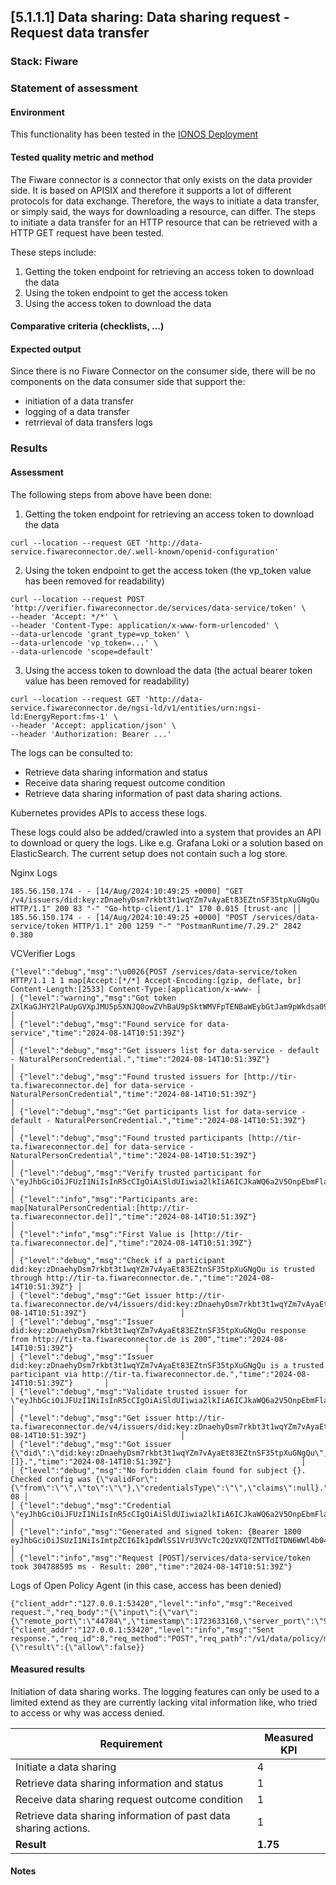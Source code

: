## [5.1.1.1] Data sharing: Data sharing request - Request data transfer
### Stack: Fiware

### Statement of assessment
#### Environment

This functionality has been tested in the [IONOS Deployment](/deployment/fiware/fiware_deployment.md)

#### Tested quality metric and method

The Fiware connector is a connector that only exists on the data provider side.
It  is based on APISIX and therefore it supports a lot of different protocols for data exchange.
Therefore, the ways to initiate a data transfer, or simply said, the ways for downloading a resource, can differ.
The steps to initiate a data transfer for an HTTP resource that can be retrieved with a HTTP GET request have been tested.

These steps include:

1. Getting the token endpoint for retrieving an access token to download the data
2. Using the token endpoint to get the access token
3. Using the access token to download the data

#### Comparative criteria (checklists, ...)

#### Expected output
Since there is no Fiware Connector on the consumer side, there will be no components on the data consumer side that support the:
- initiation of a data transfer
- logging of a data transfer
- retrrieval of data transfers logs

### Results

#### Assessment

The following steps from above have been done:
1. Getting the token endpoint for retrieving an access token to download the data
```
curl --location --request GET 'http://data-service.fiwareconnector.de/.well-known/openid-configuration'
```

2. Using the token endpoint to get the access token (the vp_token value has been removed for readability)
```
curl --location --request POST 'http://verifier.fiwareconnector.de/services/data-service/token' \
--header 'Accept: */*' \
--header 'Content-Type: application/x-www-form-urlencoded' \
--data-urlencode 'grant_type=vp_token' \
--data-urlencode 'vp_token=...' \
--data-urlencode 'scope=default'
```

3. Using the access token to download the data (the actual bearer token value has been removed for readability)
```
curl --location --request GET 'http://data-service.fiwareconnector.de/ngsi-ld/v1/entities/urn:ngsi-ld:EnergyReport:fms-1' \
--header 'Accept: application/json' \
--header 'Authorization: Bearer ...'
```

The logs can be consulted to:
- Retrieve data sharing information and status 
- Receive data sharing request outcome condition 
- Retrieve data sharing information of past data sharing actions.

Kubernetes provides APIs to access these logs.

These logs could also be added/crawled into a system that provides an API to download or query the logs. Like e.g. Grafana Loki or a solution based on ElasticSearch. The current setup does not contain such a log store.

Nginx Logs
```
185.56.150.174 - - [14/Aug/2024:10:49:25 +0000] "GET /v4/issuers/did:key:zDnaehyDsm7rkbt3t1wqYZm7vAyaEt83EZtnSF35tpXuGNgQu HTTP/1.1" 200 83 "-" "Go-http-client/1.1" 170 0.015 [trust-anc ││ 185.56.150.174 - - [14/Aug/2024:10:49:25 +0000] "POST /services/data-service/token HTTP/1.1" 200 1259 "-" "PostmanRuntime/7.29.2" 2842 0.380 
```

VCVerifier Logs
```
{"level":"debug","msg":"\u0026{POST /services/data-service/token HTTP/1.1 1 1 map[Accept:[*/*] Accept-Encoding:[gzip, deflate, br] Content-Length:[2533] Content-Type:[application/x-www- │
│ {"level":"warning","msg":"Got token ZXlKaGJHY2lPaUpGVXpJMU5pSXNJQ0owZVhBaU9pSktWMVFpTENBaWEybGtJam9pWkdsa09tdGxlVHA2Ukc1aFpXSkZWM0EyVjJkUlJXZE5lV3RyUTFSM1NHcDZZa1YyYlZGNmRFTkRiMmxSTlZBM │
│ {"level":"debug","msg":"Found service for data-service","time":"2024-08-14T10:51:39Z"}                                                                                                    │
│ {"level":"debug","msg":"Get issuers list for data-service - default - NaturalPersonCredential.","time":"2024-08-14T10:51:39Z"}                                                            │
│ {"level":"debug","msg":"Found trusted issuers for [http://tir-ta.fiwareconnector.de] for data-service - NaturalPersonCredential","time":"2024-08-14T10:51:39Z"}                               │
│ {"level":"debug","msg":"Get participants list for data-service - default - NaturalPersonCredential.","time":"2024-08-14T10:51:39Z"}                                                       │
│ {"level":"debug","msg":"Found trusted participants [http://tir-ta.fiwareconnector.de] for data-service - NaturalPersonCredential","time":"2024-08-14T10:51:39Z"}                              │
│ {"level":"debug","msg":"Verify trusted participant for \"eyJhbGciOiJFUzI1NiIsInR5cCIgOiAiSldUIiwia2lkIiA6ICJkaWQ6a2V5OnpEbmFlaHlEc203cmtidDN0MXdxWVptN3ZBeWFFdDgzRVp0blNGMzV0cFh1R05nUXUi │
│ {"level":"info","msg":"Participants are: map[NaturalPersonCredential:[http://tir-ta.fiwareconnector.de]]","time":"2024-08-14T10:51:39Z"}                                                      │
│ {"level":"info","msg":"First Value is [http://tir-ta.fiwareconnector.de]","time":"2024-08-14T10:51:39Z"}                                                                                      │
│ {"level":"debug","msg":"Check if a participant did:key:zDnaehyDsm7rkbt3t1wqYZm7vAyaEt83EZtnSF35tpXuGNgQu is trusted through http://tir-ta.fiwareconnector.de.","time":"2024-08-14T10:51:39Z"} │
│ {"level":"debug","msg":"Get issuer http://tir-ta.fiwareconnector.de/v4/issuers/did:key:zDnaehyDsm7rkbt3t1wqYZm7vAyaEt83EZtnSF35tpXuGNgQu.","time":"2024-08-14T10:51:39Z"}                     │
│ {"level":"debug","msg":"Issuer did:key:zDnaehyDsm7rkbt3t1wqYZm7vAyaEt83EZtnSF35tpXuGNgQu response from http://tir-ta.fiwareconnector.de is 200","time":"2024-08-14T10:51:39Z"}                │
│ {"level":"debug","msg":"Issuer did:key:zDnaehyDsm7rkbt3t1wqYZm7vAyaEt83EZtnSF35tpXuGNgQu is a trusted participant via http://tir-ta.fiwareconnector.de.","time":"2024-08-14T10:51:39Z"}       │
│ {"level":"debug","msg":"Validate trusted issuer for \"eyJhbGciOiJFUzI1NiIsInR5cCIgOiAiSldUIiwia2lkIiA6ICJkaWQ6a2V5OnpEbmFlaHlEc203cmtidDN0MXdxWVptN3ZBeWFFdDgzRVp0blNGMzV0cFh1R05nUXUifQ. │
│ {"level":"debug","msg":"Get issuer http://tir-ta.fiwareconnector.de/v4/issuers/did:key:zDnaehyDsm7rkbt3t1wqYZm7vAyaEt83EZtnSF35tpXuGNgQu.","time":"2024-08-14T10:51:39Z"}                     │
│ {"level":"debug","msg":"Got issuer {\"did\":\"did:key:zDnaehyDsm7rkbt3t1wqYZm7vAyaEt83EZtnSF35tpXuGNgQu\",\"attributes\":[]}.","time":"2024-08-14T10:51:39Z"}                             │
│ {"level":"debug","msg":"No forbidden claim found for subject {}. Checked config was {\"validFor\":{\"from\":\"\",\"to\":\"\"},\"credentialsType\":\"\",\"claims\":null}.","time":"2024-08 │
│ {"level":"debug","msg":"Credential \"eyJhbGciOiJFUzI1NiIsInR5cCIgOiAiSldUIiwia2lkIiA6ICJkaWQ6a2V5OnpEbmFlaHlEc203cmtidDN0MXdxWVptN3ZBeWFFdDgzRVp0blNGMzV0cFh1R05nUXUifQ.eyJuYmYiOjE3MjM2M │
│ {"level":"info","msg":"Generated and signed token: {Bearer 1800 eyJhbGciOiJSUzI1NiIsImtpZCI6Ik1pdWlSS1VrU3VVcTc2QzVXQTZNTTdITDN6WWl4b04zeEZSOXNTcHljenciLCJ0eXAiOiJKV1QifQ.eyJhdWQiOlsiZG │
│ {"level":"info","msg":"Request [POST]/services/data-service/token took 304788595 ms - Result: 200","time":"2024-08-14T10:51:39Z"}      
```

Logs of Open Policy Agent (in this case, access has been denied)
```
{"client_addr":"127.0.0.1:53420","level":"info","msg":"Received request.","req_body":"{\"input\":{\"var\":{\"remote_port\":\"44784\",\"timestamp\":1723633160,\"server_port\":\"9080\",\"
{"client_addr":"127.0.0.1:53420","level":"info","msg":"Sent response.","req_id":8,"req_method":"POST","req_path":"/v1/data/policy/main","resp_body":"{\"result\":{\"allow\":false}}
```

#### Measured results

Initiation of data sharing works. The logging features can only be used to a limited extend as they are currently lacking vital information like, who tried to access or why was access denied.

| Requirement | Measured KPI |
| -|-|
| Initiate a data sharing | 4 |
| Retrieve data sharing information and status | 1 |
| Receive data sharing request outcome condition | 1 |
| Retrieve data sharing information of past data sharing actions. | 1 |
| **Result**|**1.75**|

#### Notes

